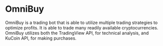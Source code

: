 # OmniBuy
 OmniBuy is a trading bot that is able to utilize multiple trading strategies to optimize profits. It is able to trade many readily available cryptocurrencies. OmniBuy utilizes both the TradingView API, for technical analysis, and KuCoin API, for making purchases. 
